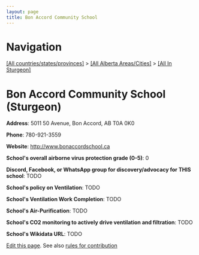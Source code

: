```yaml
---
layout: page
title: Bon Accord Community School
---
```

# Navigation

[[All countries/states/provinces]](../../..) > [[All Alberta Areas/Cities]](../..) > [[All In Sturgeon]](..)

# Bon Accord Community School (Sturgeon)

**Address**: 5011 50 Avenue, Bon Accord, AB T0A 0K0

**Phone**: 780-921-3559

**Website**: <http://www.bonaccordschool.ca>

**School's overall airborne virus protection grade (0-5)**: 0

**Discord, Facebook, or WhatsApp group for discovery/advocacy for THIS school**: TODO

**School's policy on Ventilation**: TODO

**School's Ventilation Work Completion**: TODO

**School's Air-Purification**: TODO

**School's CO2 monitoring to actively drive ventilation and filtration**: TODO

**School's Wikidata URL**: TODO


[Edit this page](https://github.com/ventilate-schools/AB/edit/main/./Sturgeon/Bon_Accord_Community_School.md). See also [rules for contribution](../../../contribution-rules/)